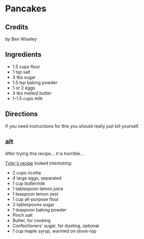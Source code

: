 # Pancakes 

<!-- BEGIN content -->

<script type="text/javascript"> if (window.showTocToggle) { var tocShowText = "show"; var tocHideText = "hide"; showTocToggle(); } </script>

## Credits

by Ben Wiseley

## Ingredients

- 1.5 cups flour
- 1 tsp salt
- 3 tbs sugar
- 1.5 tsp baking powder
- 1 or 2 eggs
- 3 tbs melted butter
- 1-1.5 cups milk

## Directions

If you need instructions for this you should really just kill yourself.

## alt

After trying this recipe... it is horrible...

[Tyler's recipe](http://www.foodnetwork.com/food/recipes/recipe/0,,FOOD_9936_37273,00.html?rsrc=search "http://www.foodnetwork.com/food/recipes/recipe/0,,FOOD 9936 37273,00.html?rsrc=search") looked interesting:

- 2 cups ricotta
- 4 large eggs, separated
- 1 cup buttermilk
- 1 tablespoon lemon juice
- 1 teaspoon lemon zest
- 1 cup all-purpose flour
- 3 tablespoons sugar
- 1 teaspoon baking powder
- Pinch salt
- Butter, for cooking
- Confectioners' sugar, for dusting, optional
- 1 cup maple syrup, warmed on stove-top
<!-- Saved in parser cache with key mudabon_recipe:pcache:idhash:1284-0!1!0!0!!en!2 and timestamp 20071117185818 --><!-- END content -->

